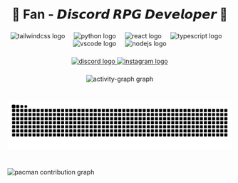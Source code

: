 <h1 align="center">🌟 Fan - 𝘿𝙞𝙨𝙘𝙤𝙧𝙙 𝙍𝙋𝙂 𝘿𝙚𝙫𝙚𝙡𝙤𝙥𝙚𝙧 🌟</h1>

###

<div align="center">
  <img src="https://cdn.simpleicons.org/tailwindcss/06B6D4" height="60" alt="tailwindcss logo"  />
  <img width="12" />
  <img src="https://skillicons.dev/icons?i=py" height="60" alt="python logo"  />
  <img width="12" />
  <img src="https://cdn.jsdelivr.net/gh/devicons/devicon/icons/react/react-original.svg" height="60" alt="react logo"  />
  <img width="12" />
  <img src="https://skillicons.dev/icons?i=ts" height="60" alt="typescript logo"  />
  <img width="12" />
  <img src="https://cdn.jsdelivr.net/gh/devicons/devicon/icons/vscode/vscode-original.svg" height="60" alt="vscode logo"  />
  <img width="12" />
  <img src="https://cdn.simpleicons.org/nodedotjs/339933" height="60" alt="nodejs logo"  />
</div>

###

<div align="center">
  <a href="https://discord.gg/fanissocute" target="_blank">
    <img src="https://img.shields.io/static/v1?message=Discord&logo=discord&label=&color=7289DA&logoColor=white&labelColor=&style=for-the-badge" height="25" alt="discord logo"  />
  </a>
  <a href="https://www.instagram.com/nuonuo_rpg/" target="_blank">
    <img src="https://img.shields.io/static/v1?message=Instagram&logo=instagram&label=&color=E4405F&logoColor=white&labelColor=&style=for-the-badge" height="25" alt="instagram logo"  />
  </a>
</div>

###

<div align="center">
  <img src="https://github-readme-activity-graph.vercel.app/graph?username=fanouo&radius=20&theme=dracula&area=true&order=5&hide_border=true&hide_title=false" height="300" alt="activity-graph graph"  />
</div>

###

<br clear="both">

<img src="https://raw.githubusercontent.com/fanouo/fanouo/output/snake.svg" alt="Snake animation" />

###

<br clear="both">

<picture>
    <source media="(prefers-color-scheme: dark)" srcset="https://raw.githubusercontent.com/fanouo/fanouo/output/pacman-contribution-graph-dark.svg">
    <source media="(prefers-color-scheme: light)" srcset="https://raw.githubusercontent.com/fanouo/fanouo/output/pacman-contribution-graph.svg">
    <img alt="pacman contribution graph" src="https://raw.githubusercontent.com/fanouo/fanouo/output/pacman-contribution-graph.svg">
</picture>

###